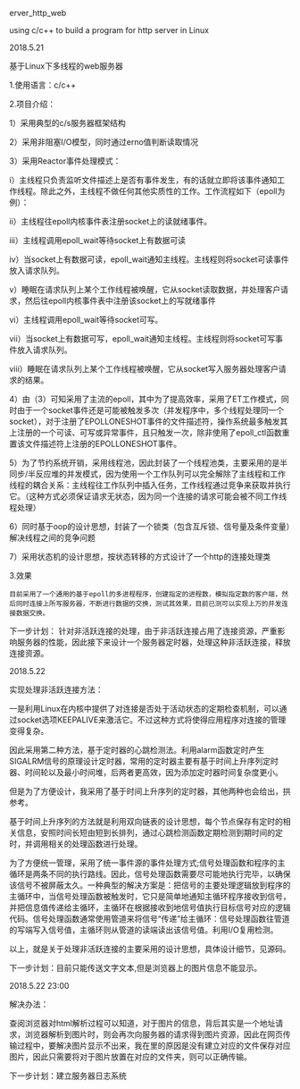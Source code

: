 erver_http_web

using c/c++ to build a program for http server in Linux

2018.5.21

基于Linux下多线程的web服务器

1.使用语言：c/c++

2.项目介绍：

1）采用典型的c/s服务器框架结构

2）采用非阻塞I/O模型，同时通过erno值判断读取情况

3）采用Reactor事件处理模式：

   i）主线程只负责监听文件描述上是否有事件发生，有的话就立即将该事件通知工作线程。除此之外，主线程不做任何其他实质性的工作。工作流程如下（epoll为例）：
      
  ii）主线程往epoll内核事件表注册socket上的读就绪事件。
       
 iii）主线程调用epoll_wait等待socket上有数据可读
       
  iv）当socket上有数据可读，epoll_wait通知主线程。主线程则将socket可读事件放入请求队列。
          
   v）睡眠在请求队列上某个工作线程被唤醒，它从socket读取数据，并处理客户请求，然后往epoll内核事件表中注册该socket上的写就绪事件
              
  vi）主线程调用epoll_wait等待socket可写。
              
 vii）当socket上有数据可写，epoll_wait通知主线程。主线程则将socket可写事件放入请求队列。
               
viii）睡眠在请求队列上某个工作线程被唤醒，它从socket写入服务器处理客户请求的结果。

  4）由（3）可知采用了主流的epoll，其中为了提高效率，采用了ET工作模式，同时由于一个socket事件还是可能被触发多次（并发程序中，多个线程处理同一个socket），对于注册了EPOLLONESHOT事件的文件描述符，操作系统最多触发其上注册的一个可读、可写或异常事件，且只触发一次，除非使用了epoll_ctl函数重置该文件描述符上注册的EPOLLONESHOT事件。

  5）为了节约系统开销，采用线程池，因此封装了一个线程池类，主要采用的是半同步/半反应堆的并发模式，因为使用一个工作队列可以完全解除了主线程和工作线程的耦合关系：主线程往工作队列中插入任务，工作线程通过竞争来获取并执行它。（这种方式必须保证请求无状态，因为同一个连接的请求可能会被不同工作线程处理）

  6）同时基于oop的设计思想，封装了一个锁类（包含互斥锁、信号量及条件变量）解决线程之间的竞争问题

  7）采用状态机的设计思想，按状态转移的方式设计了一个http的连接处理类
 
  3.效果 

    目前采用了一个通用的基于epoll的多进程程序，创建指定的进程数，模拟指定数的客户端，然后同时连接上所写服务器，不断进行数据的交换，测试其效果，目前已测可以实现上万的并发连接数据交换。

下一步计划： 针对非活跃连接的处理，由于非活跃连接占用了连接资源，严重影响服务器的性能，因此接下来设计一个服务器定时器，处理这种非活跃连接，释放连接资源。

2018.5.22
  
   实现处理非活跃连接方法：
   
   一是利用Linux在内核中提供了对连接是否处于活动状态的定期检查机制，可以通过socket选项KEEPALIVE来激活它。不过这种方式将使得应用程序对连接的管理变得复杂。

   因此采用第二种方法，基于定时器的心跳检测法。利用alarm函数定时产生SIGALRM信号的原理设计定时器，常用的定时器主要有基于时间上升序列定时器、时间轮以及最小时间堆，后两者更高效，因为添加定时器时间复杂度更小。
   
   但是为了方便设计，我采用了基于时间上升序列的定时器，其他两种也会给出，拱参考。

   基于时间上升序列的方法就是利用双向链表的设计思想，每个节点保存有定时的相关信息，安照时间长短由短到长排列，通过心跳检测函数定期检测到期时间的定时，并调用相关的处理函数进行处理。

   为了方便统一管理，采用了统一事件源的事件处理方式;信号处理函数和程序的主循环是两条不同的执行路线。因此，信号处理函数需要尽可能地执行完毕，以确保该信号不被屏蔽太久。一种典型的解决方案是：把信号的主要处理逻辑放到程序的主循环中，当信号处理函数被触发时，它只是简单地通知主循环程序接收到信号，并把信息值传递给主循环，主循环在根据接收到地信号值执行目标信号对应的逻辑代码。信号处理函数通常使用管道来将信号“传递”给主循环：信号处理函数往管道的写端写入信号值，主循环则从管道的读端读出该信号值。利用I/O复用检测。
   
   以上，就是关于处理非活跃连接的主要采用的设计思想，具体设计细节，见源码。

下一步计划：目前只能传送文字文本,但是浏览器上的图片信息不能显示。

2018.5.22 23:00 

解决办法：

   查阅浏览器对html解析过程可以知道，对于图片的信息，背后其实是一个地址请求，浏览器解析到图片时，则会再次向服务器的请求得到图片资源，因此在网页传输过程中，要解决图片显示不出来，我在里的原因是没有建立对应的文件保存对应图片，因此只需要将对于图片放置在对应的文件夹，则可以正确传输。

下一步计划：建立服务器日志系统

